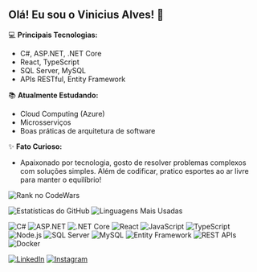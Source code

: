 ## Olá! Eu sou o Vinicius Alves! 👋

💻 **Principais Tecnologias:**  
- C#, ASP.NET, .NET Core  
- React, TypeScript  
- SQL Server, MySQL  
- APIs RESTful, Entity Framework  

📚 **Atualmente Estudando:**  
- Cloud Computing (Azure)  
- Microsserviços  
- Boas práticas de arquitetura de software  

✨ **Fato Curioso:**  
- Apaixonado por tecnologia, gosto de resolver problemas complexos com soluções simples. Além de codificar, pratico esportes ao ar livre para manter o equilíbrio!


![Rank no CodeWars](https://www.codewars.com/users/viniciusalvessantos/badges/large)

![Estatísticas do GitHub](https://github-readme-stats.vercel.app/api?username=viniciusalvessantos&show_icons=true&theme=radical)
![Linguagens Mais Usadas](https://github-readme-stats.vercel.app/api/top-langs/?username=viniciusalvessantos&layout=compact&theme=radical)

![C#](https://img.shields.io/badge/C%23-239120?style=for-the-badge&logo=c-sharp&logoColor=white)
![ASP.NET](https://img.shields.io/badge/ASP.NET-5C2D91?style=for-the-badge&logo=dotnet&logoColor=white)
![.NET Core](https://img.shields.io/badge/.NET%20Core-512BD4?style=for-the-badge&logo=dotnet&logoColor=white)
![React](https://img.shields.io/badge/React-20232A?style=for-the-badge&logo=react&logoColor=61DAFB)
![JavaScript](https://img.shields.io/badge/JavaScript-F7DF1E?style=for-the-badge&logo=javascript&logoColor=black)
![TypeScript](https://img.shields.io/badge/TypeScript-3178C6?style=for-the-badge&logo=typescript&logoColor=white)
![Node.js](https://img.shields.io/badge/Node.js-339933?style=for-the-badge&logo=nodedotjs&logoColor=white)
![SQL Server](https://img.shields.io/badge/SQL%20Server-CC2927?style=for-the-badge&logo=microsoft-sql-server&logoColor=white)
![MySQL](https://img.shields.io/badge/MySQL-4479A1?style=for-the-badge&logo=mysql&logoColor=white)
![Entity Framework](https://img.shields.io/badge/Entity%20Framework-512BD4?style=for-the-badge&logo=dotnet&logoColor=white)
![REST APIs](https://img.shields.io/badge/REST%20APIs-0082C9?style=for-the-badge&logo=api&logoColor=white)
![Docker](https://img.shields.io/badge/Docker-2496ED?style=for-the-badge&logo=docker&logoColor=white)

[![LinkedIn](https://img.shields.io/badge/LinkedIn-0077B5?style=for-the-badge&logo=linkedin&logoColor=white)](https://www.linkedin.com/in/vinicius-alves-santos)
[![Instagram](https://img.shields.io/badge/Instagram-E4405F?style=for-the-badge&logo=instagram&logoColor=white)](https://www.instagram.com/_vinicius_alves_santos_)

